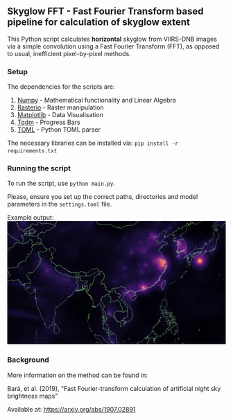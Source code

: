 ## Skyglow FFT - Fast Fourier Transform based pipeline for calculation of skyglow extent

This Python script calculates **horizontal** skyglow from VIIRS-DNB images via a simple convolution
using a Fast Fourier Transform (FFT), as opposed to usual, inefficient pixel-by-pixel methods.

### Setup

The dependencies for the scripts are:

1. [Numpy](https://numpy.org/install/) - Mathematical functionality and Linear Algebra
2. [Rasterio](https://github.com/mapbox/rasterio) - Raster manipulation 
3. [Matplotlib](https://matplotlib.org/) - Data Visualisation
4. [Tqdm](https://github.com/tqdm/tqdm) - Progress Bars
5. [TOML](https://github.com/uiri/toml) - Python TOML parser

The necessary libraries can be installed via: `pip install -r requirements.txt`

### Running the script

To run the script, use `python main.py`. 

Please, ensure you set up the correct paths, directories and model parameters in the `settings.toml` file.

Example output:
![Skyglow Asia](.static/example_output.png)

### Background

More information on the method can be found in:

Bará, et al. (2019), "Fast Fourier-transform calculation of artificial night sky brightness maps"

Available at: https://arxiv.org/abs/1907.02891